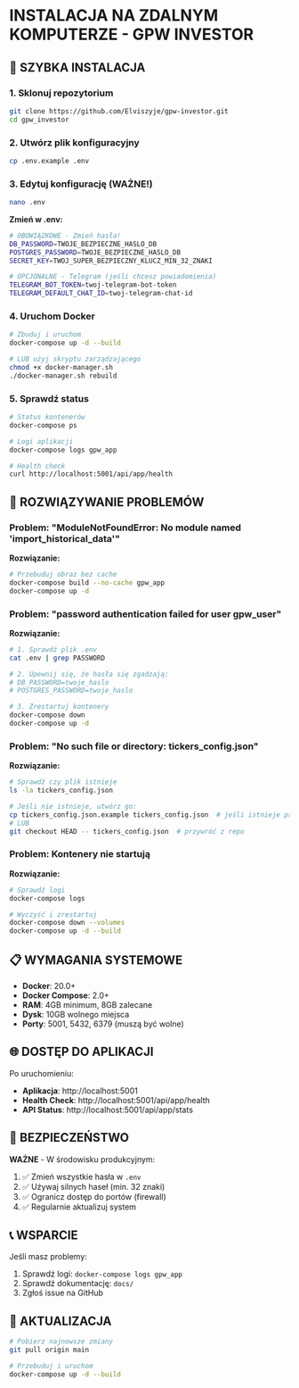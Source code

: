 # INSTALACJA NA ZDALNYM KOMPUTERZE - GPW INVESTOR

## 🚀 SZYBKA INSTALACJA

### 1. Sklonuj repozytorium
```bash
git clone https://github.com/Elviszyje/gpw-investor.git
cd gpw_investor
```

### 2. Utwórz plik konfiguracyjny
```bash
cp .env.example .env
```

### 3. Edytuj konfigurację (WAŻNE!)
```bash
nano .env
```

**Zmień w .env:**
```bash
# OBOWIĄZKOWE - Zmień hasła!
DB_PASSWORD=TWOJE_BEZPIECZNE_HASLO_DB
POSTGRES_PASSWORD=TWOJE_BEZPIECZNE_HASLO_DB
SECRET_KEY=TWOJ_SUPER_BEZPIECZNY_KLUCZ_MIN_32_ZNAKI

# OPCJONALNE - Telegram (jeśli chcesz powiadomienia)
TELEGRAM_BOT_TOKEN=twoj-telegram-bot-token
TELEGRAM_DEFAULT_CHAT_ID=twoj-telegram-chat-id
```

### 4. Uruchom Docker
```bash
# Zbuduj i uruchom
docker-compose up -d --build

# LUB użyj skryptu zarządzającego
chmod +x docker-manager.sh
./docker-manager.sh rebuild
```

### 5. Sprawdź status
```bash
# Status kontenerów
docker-compose ps

# Logi aplikacji
docker-compose logs gpw_app

# Health check
curl http://localhost:5001/api/app/health
```

## 🔧 ROZWIĄZYWANIE PROBLEMÓW

### Problem: "ModuleNotFoundError: No module named 'import_historical_data'"
**Rozwiązanie:**
```bash
# Przebuduj obraz bez cache
docker-compose build --no-cache gpw_app
docker-compose up -d
```

### Problem: "password authentication failed for user gpw_user"
**Rozwiązanie:**
```bash
# 1. Sprawdź plik .env
cat .env | grep PASSWORD

# 2. Upewnij się, że hasła się zgadzają:
# DB_PASSWORD=twoje_haslo
# POSTGRES_PASSWORD=twoje_haslo

# 3. Zrestartuj kontenery
docker-compose down
docker-compose up -d
```

### Problem: "No such file or directory: tickers_config.json"
**Rozwiązanie:**
```bash
# Sprawdź czy plik istnieje
ls -la tickers_config.json

# Jeśli nie istnieje, utwórz go:
cp tickers_config.json.example tickers_config.json  # jeśli istnieje przykład
# LUB
git checkout HEAD -- tickers_config.json  # przywróć z repo
```

### Problem: Kontenery nie startują
**Rozwiązanie:**
```bash
# Sprawdź logi
docker-compose logs

# Wyczyść i zrestartuj
docker-compose down --volumes
docker-compose up -d --build
```

## 📋 WYMAGANIA SYSTEMOWE

- **Docker**: 20.0+
- **Docker Compose**: 2.0+
- **RAM**: 4GB minimum, 8GB zalecane
- **Dysk**: 10GB wolnego miejsca
- **Porty**: 5001, 5432, 6379 (muszą być wolne)

## 🌐 DOSTĘP DO APLIKACJI

Po uruchomieniu:
- **Aplikacja**: http://localhost:5001
- **Health Check**: http://localhost:5001/api/app/health
- **API Status**: http://localhost:5001/api/app/stats

## 🔐 BEZPIECZEŃSTWO

**WAŻNE** - W środowisku produkcyjnym:
1. ✅ Zmień wszystkie hasła w `.env`
2. ✅ Używaj silnych haseł (min. 32 znaki)
3. ✅ Ogranicz dostęp do portów (firewall)
4. ✅ Regularnie aktualizuj system

## 📞 WSPARCIE

Jeśli masz problemy:
1. Sprawdź logi: `docker-compose logs gpw_app`
2. Sprawdź dokumentację: `docs/`
3. Zgłoś issue na GitHub

## 🔄 AKTUALIZACJA

```bash
# Pobierz najnowsze zmiany
git pull origin main

# Przebuduj i uruchom
docker-compose up -d --build
```
